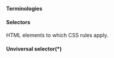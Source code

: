 <strong> Terminologies </strong>

<h4> Selectors </h4>
HTML elements to which CSS rules apply.

<h4>Unviversal selector(*)</h4>